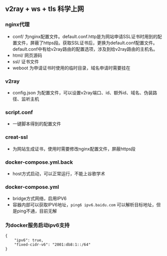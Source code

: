 ## v2ray + ws + tls 科学上网

### nginx代理
- conf/ 为nginx配置文件。default.conf.http是为网站申请SSL证书时用到的配置文件，屏蔽了https段。获取SSL证书后，更换为default.conf配置文件。default.conf中有给v2ray路由的配置选项，涉及到给v2ray路由的主机名。
- html/ 网页源码
- ssl/ 证书文件
- weboot 为申请证书时使用的临时目录，域名申请时需要挂在

### v2ray
- config.json 为配置文件，可以设置v2ray端口、id、额外id、域名、伪装路径、监听主机

### script.conf
- 一键脚本得到的配置文件

### creat-ssl
- 为网站生成证书，使用时需要修改nginx配置文件，屏蔽https段

### docker-compose.yml.back
- host方式启动，可以正常运行，不能上谷歌学术

### docker-compose.yml
- bridge方式网络，启用IPV6
- 容器内部可以获取IPV6地址，`ping6 ipv6.baidu.com` 可以解析目标地址，但是ping不通，目前无解

### 为docker服务启动ipv6支持
```shell
{
    "ipv6": true,
    "fixed-cidr-v6": "2001:db8:1::/64"
}
```

